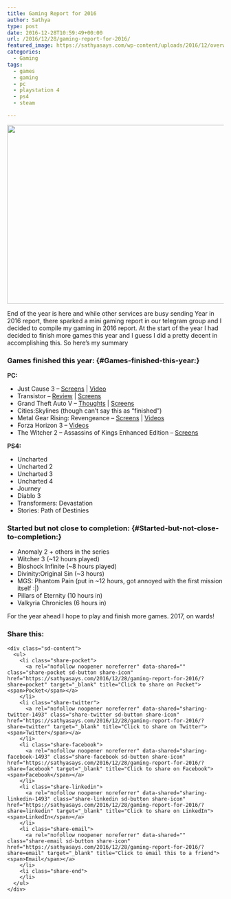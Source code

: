 ```yaml
---
title: Gaming Report for 2016
author: Sathya
type: post
date: 2016-12-28T10:59:49+00:00
url: /2016/12/28/gaming-report-for-2016/
featured_image: https://sathyasays.com/wp-content/uploads/2016/12/overwatch-FH3.jpg
categories:
  - Gaming
tags:
  - games
  - gaming
  - pc
  - playstation 4
  - ps4
  - steam

---
```

[<img data-attachment-id="1494" data-permalink="https://sathyasays.com/2016/12/28/gaming-report-for-2016/overwatch-fh3/" data-orig-file="https://i2.wp.com/sathyasays.com/wp-content/uploads/2016/12/overwatch-FH3.jpg?fit=1280%2C720&ssl=1" data-orig-size="1280,720" data-comments-opened="1" data-image-meta="{&quot;aperture&quot;:&quot;0&quot;,&quot;credit&quot;:&quot;&quot;,&quot;camera&quot;:&quot;&quot;,&quot;caption&quot;:&quot;&quot;,&quot;created_timestamp&quot;:&quot;0&quot;,&quot;copyright&quot;:&quot;&quot;,&quot;focal_length&quot;:&quot;0&quot;,&quot;iso&quot;:&quot;0&quot;,&quot;shutter_speed&quot;:&quot;0&quot;,&quot;title&quot;:&quot;&quot;,&quot;orientation&quot;:&quot;0&quot;}" data-image-title="overwatch-FH3" data-image-description="" data-medium-file="https://i2.wp.com/sathyasays.com/wp-content/uploads/2016/12/overwatch-FH3.jpg?fit=608%2C342&ssl=1" data-large-file="https://i2.wp.com/sathyasays.com/wp-content/uploads/2016/12/overwatch-FH3.jpg?fit=740%2C416&ssl=1" class="aligncenter size-full wp-image-1494" src="https://i2.wp.com/sathyasays.com/wp-content/uploads/2016/12/overwatch-FH3.jpg?resize=740%2C416&#038;ssl=1" alt="" width="740" height="416" data-recalc-dims="1" />][1]

End of the year is here and while other services are busy sending Year in 2016 report, there sparked a mini gaming report in our telegram group and I decided to compile my gaming in 2016 report. At the start of the year I had decided to finish more games this year and I guess I did a pretty decent in accomplishing this. So here&#8217;s my summary

### Games finished this year: {#Games-finished-this-year:}

**PC:**

  * Just Cause 3 &#8211; <a href="http://steamcommunity.com/id/sathyabhat/screenshots/?appid=225540&sort=newestfirst&browsefilter=myfiles&view=imagewall" target="_blank">Screens</a> | <a href="https://www.youtube.com/playlist?list=PLxKOjmEYzYcT5eyd5_NSXV8TBkuKVy8JP" target="_blank">Video</a>
  * Transistor &#8211; <a href="https://sathyasays.com/2016/07/12/review-of-supergiant-games-transistor/" target="_blank">Review</a> | <a href="http://steamcommunity.com/id/sathyabhat/screenshots/?appid=237930&sort=newestfirst&browsefilter=myfiles&view=imagewall" target="_blank">Screens</a>
  * Grand Theft Auto V &#8211; <a href="https://sathyasays.com/2016/02/04/some-thoughts-on-grand-theft-auto/" target="_blank">Thoughts</a> | <a href="http://steamcommunity.com/id/sathyabhat/screenshots/?appid=sc_17540&sort=newestfirst&browsefilter=myfiles&view=imagewall" target="_blank">Screens</a>
  * Cities:Skylines (though can&#8217;t say this as &#8220;finished&#8221;)
  * Metal Gear Rising: Revengeance &#8211; <a href="http://steamcommunity.com/id/sathyabhat/screenshots/?appid=235460&sort=newestfirst&browsefilter=myfiles&view=imagewall" target="_blank">Screens</a> | <a href="https://www.youtube.com/playlist?list=PLxKOjmEYzYcQlo6hV52gsOeZ4Bs9MPIxJ" target="_blank">Videos</a>
  * Forza Horizon 3 &#8211; <a href="https://www.youtube.com/playlist?list=PLxKOjmEYzYcSvfDIaraL_7BgWU1ZMUNnq" target="_blank">Videos</a>
  * <div class="screenshotApp">
      <div class="screenshotAppBlock shortcut">
        <div class="screenshotAppName">
          The Witcher 2 &#8211; Assassins of Kings Enhanced Edition &#8211; <a href="http://steamcommunity.com/id/sathyabhat/screenshots/?appid=sc_112862&sort=newestfirst&browsefilter=myfiles&view=imagewall" target="_blank">Screens</a>
        </div>
      </div>
    </div>

**PS4:**

  * Uncharted
  * Uncharted 2
  * Uncharted 3
  * Uncharted 4
  * Journey
  * Diablo 3
  * Transformers: Devastation
  * Stories: Path of Destinies

### Started but not close to completion: {#Started-but-not-close-to-completion:}

  * Anomaly 2 + others in the series
  * Witcher 3 (~12 hours played)
  * Bioshock Infinite (~8 hours played)
  * Divinity:Original Sin (~3 hours)
  * MGS: Phantom Pain (put in ~12 hours, got annoyed with the first mission itself :|)
  * Pillars of Eternity (10 hours in)
  * Valkyria Chronicles (6 hours in)

For the year ahead I hope to play and finish more games. 2017, on wards!

<div class="sharedaddy sd-sharing-enabled">
  <div class="robots-nocontent sd-block sd-social sd-social-icon-text sd-sharing">
    <h3 class="sd-title">
      Share this:
    </h3>
    
    <div class="sd-content">
      <ul>
        <li class="share-pocket">
          <a rel="nofollow noopener noreferrer" data-shared="" class="share-pocket sd-button share-icon" href="https://sathyasays.com/2016/12/28/gaming-report-for-2016/?share=pocket" target="_blank" title="Click to share on Pocket"><span>Pocket</span></a>
        </li>
        <li class="share-twitter">
          <a rel="nofollow noopener noreferrer" data-shared="sharing-twitter-1493" class="share-twitter sd-button share-icon" href="https://sathyasays.com/2016/12/28/gaming-report-for-2016/?share=twitter" target="_blank" title="Click to share on Twitter"><span>Twitter</span></a>
        </li>
        <li class="share-facebook">
          <a rel="nofollow noopener noreferrer" data-shared="sharing-facebook-1493" class="share-facebook sd-button share-icon" href="https://sathyasays.com/2016/12/28/gaming-report-for-2016/?share=facebook" target="_blank" title="Click to share on Facebook"><span>Facebook</span></a>
        </li>
        <li class="share-linkedin">
          <a rel="nofollow noopener noreferrer" data-shared="sharing-linkedin-1493" class="share-linkedin sd-button share-icon" href="https://sathyasays.com/2016/12/28/gaming-report-for-2016/?share=linkedin" target="_blank" title="Click to share on LinkedIn"><span>LinkedIn</span></a>
        </li>
        <li class="share-email">
          <a rel="nofollow noopener noreferrer" data-shared="" class="share-email sd-button share-icon" href="https://sathyasays.com/2016/12/28/gaming-report-for-2016/?share=email" target="_blank" title="Click to email this to a friend"><span>Email</span></a>
        </li>
        <li class="share-end">
        </li>
      </ul>
    </div>
  </div>
</div>

 [1]: https://i2.wp.com/sathyasays.com/wp-content/uploads/2016/12/overwatch-FH3.jpg?ssl=1